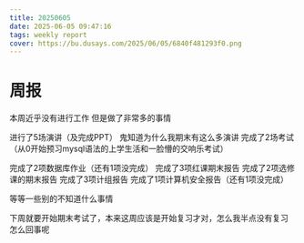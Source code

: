 ```yaml
---
title: 20250605
date: 2025-06-05 09:47:16
tags: weekly report
cover: https://bu.dusays.com/2025/06/05/6840f481293f0.png
---
```


# 周报

本周近乎没有进行工作
但是做了非常多的事情

进行了5场演讲（及完成PPT） 鬼知道为什么我期末有这么多演讲
完成了2场考试（从0开始预习mysql语法的上学生活和一脸懵的交响乐考试）

完成了2项数据库作业（还有1项没完成）
完成了3项红课期末报告
完成了2项选修课的期末报告
完成了3项计组报告
完成了1项计算机安全报告（还有1项没完成）

等等一些别的不知道什么事情

下周就要开始期末考试了，本来这周应该是开始复习才对，怎么我半点没有复习
怎么回事呢

